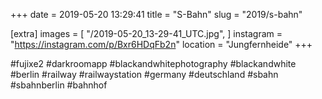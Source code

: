 +++
date = 2019-05-20 13:29:41
title = "S-Bahn"
slug = "2019/s-bahn"

[extra]
images = [
    "/2019-05-20_13-29-41_UTC.jpg",
]
instagram = "https://instagram.com/p/Bxr6HDqFb2n"
location = "Jungfernheide"
+++

 #fujixe2 #darkroomapp #blackandwhitephotography #blackandwhite #berlin #railway #railwaystation #germany #deutschland #sbahn #sbahnberlin #bahnhof
